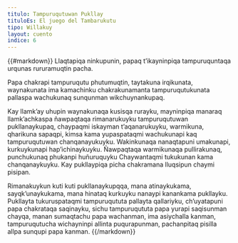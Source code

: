 ```yaml
---
titulo: Tampuruqutuwan Pukllay
tituloEs: El juego del Tambarukutu
tipo: Willakuy
layout: cuento
indice: 6
---
```


{{#markdown}}
Llaqtapiqa ninkupunin, papaq  t’ikayninpiqa tampuruquntaqa  urqunas rururamuqtin pacha.

Papa chakrapi tampuruqutu phutumuqtin, taytakuna irqikunata, waynakunata ima kamachinku chakrakunamanta tampuruqutukunata pallaspa wachukunaq sunqunman wikchuynankupaq.

Kay llamk’ay uhupin waynakunaqa kusisqa rurayku, mayninpiqa manaraq llamk’achkaspa ñawpaqtaqa rimanarukuyku tampuruqutuwan pukllanaykupaq, chaypaqmi iskayman t’aqanarukuyku, warmikuna, qharikuna sapaqpi, kimsa kama yupaspataqmi wachukunapi kaq tampuruqutuwan chanqanayukuyku. Wakinkunaqa nanaqtapuni umakunapi, kurkuykunapi  hap’ichinaykuyku. Ñawpaqtaqa warmikunaqa pullirakunaq, punchukunaq  phukanpi huñuruquyku Chaywantaqmi tukukunan kama chanqanaykuyku. Kay pukllaypiqa picha chakramana lluqsipun chaymi pisipan.

Rimanakuykun  kuti kuti pukllanaykupqqa, mana atinaykukama, sayqk’unaykukama, mana hinataq kurkuyku nanaypi kanankama pukllayku. Pukllayta tukuruspataqmi tampuruqututa pallayta qallariyku, ch’uyatapuni papa chakrataqa saqinayku, sichu tampuruqututa papa yurapi saqisunman chayqa, manan sumaqtachu papa wachanman, ima asiychalla kanman, tampuruqutucha wichayninpi allinta puqurapunman, pachanpitaq pisilla allpa sunqupi papa kanman.
{{/markdown}}
